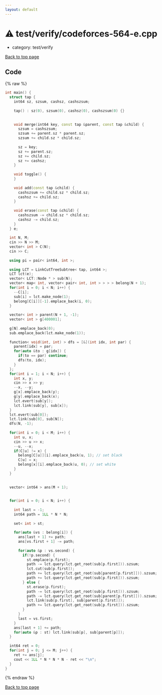 ```yaml
---
layout: default
---
```


<!-- mathjax config similar to math.stackexchange -->
<script type="text/javascript" async
  src="https://cdnjs.cloudflare.com/ajax/libs/mathjax/2.7.5/MathJax.js?config=TeX-MML-AM_CHTML">
</script>
<script type="text/x-mathjax-config">
  MathJax.Hub.Config({
    TeX: { equationNumbers: { autoNumber: "AMS" }},
    tex2jax: {
      inlineMath: [ ['$','$'] ],
      processEscapes: true
    },
    "HTML-CSS": { matchFontHeight: false },
    displayAlign: "left",
    displayIndent: "2em"
  });
</script>

<script type="text/javascript" src="https://cdnjs.cloudflare.com/ajax/libs/jquery/3.4.1/jquery.min.js"></script>
<script src="https://cdn.jsdelivr.net/npm/jquery-balloon-js@1.1.2/jquery.balloon.min.js" integrity="sha256-ZEYs9VrgAeNuPvs15E39OsyOJaIkXEEt10fzxJ20+2I=" crossorigin="anonymous"></script>
<script type="text/javascript" src="../../../assets/js/copy-button.js"></script>
<link rel="stylesheet" href="../../../assets/css/copy-button.css" />


# :warning: test/verify/codeforces-564-e.cpp
* category: test/verify


[Back to top page](../../../index.html)



## Code
{% raw %}
```cpp
int main() {
  struct tap {
    int64 sz, szsum, cashsz, cashszsum;
 
    tap() : sz(0), szsum(0), cashsz(0), cashszsum(0) {}
 
 
    void merge(int64 key, const tap &parent, const tap &child) {
      szsum = cashszsum;
      szsum += parent.sz * parent.sz;
      szsum += child.sz * child.sz;
 
      sz = key;
      sz += parent.sz;
      sz += child.sz;
      sz += cashsz;
    }
 
    void toggle() {
    }
 
    void add(const tap &child) {
      cashszsum += child.sz * child.sz;
      cashsz += child.sz;
    }
 
    void erase(const tap &child) {
      cashszsum -= child.sz * child.sz;
      cashsz -= child.sz;
    }
  } e;
 
  int N, M;
  cin >> N >> M;
  vector< int > C(N);
  cin >> C;
 
  using pi = pair< int64, int >;
 
  using LCT = LinkCutTreeSubtree< tap, int64 >;
  LCT lct(e);
  vector< LCT::Node * > sub(N);
  vector< map< int, vector< pair< int, int > > > > belong(N + 1);
  for(int i = 0; i < N; i++) {
    --C[i];
    sub[i] = lct.make_node(1);
    belong[C[i]][-1].emplace_back(i, 0);
  }
 
  vector< int > parent(N + 1, -1);
  vector< int > g[400001];
 
  g[N].emplace_back(0);
  sub.emplace_back(lct.make_node(1));
 
  function< void(int, int) > dfs = [&](int idx, int par) {
    parent[idx] = par;
    for(auto &to : g[idx]) {
      if(to == par) continue;
      dfs(to, idx);
    }
  };
  for(int i = 1; i < N; i++) {
    int x, y;
    cin >> x >> y;
    --x, --y;
    g[x].emplace_back(y);
    g[y].emplace_back(x);
    lct.evert(sub[y]);
    lct.link(sub[y], sub[x]);
  }
  lct.evert(sub[0]);
  lct.link(sub[0], sub[N]);
  dfs(N, -1);
 
  for(int i = 0; i < M; i++) {
    int u, x;
    cin >> u >> x;
    --u, --x;
    if(C[u] != x) {
      belong[C[u]][i].emplace_back(u, 1); // set black
      C[u] = x;
      belong[x][i].emplace_back(u, 0); // set white
    }
  }
 
 
  vector< int64 > ans(M + 1);
 
 
  for(int i = 0; i < N; i++) {
 
    int last = -1;
    int64 path = 1LL * N * N;
 
    set< int > st;
 
    for(auto &vs : belong[i]) {
      ans[last + 1] += path;
      ans[vs.first + 1] -= path;
 
      for(auto &p : vs.second) {
        if(!p.second) {
          st.emplace(p.first);
          path -= lct.query(lct.get_root(sub[p.first])).szsum;
          lct.cut(sub[p.first]);
          path += lct.query(lct.get_root(sub[parent[p.first]])).szsum;
          path += lct.query(lct.get_root(sub[p.first])).szsum;
        } else {
          st.erase(p.first);
          path -= lct.query(lct.get_root(sub[p.first])).szsum;
          path -= lct.query(lct.get_root(sub[parent[p.first]])).szsum;
          lct.link(sub[p.first], sub[parent[p.first]]);
          path += lct.query(lct.get_root(sub[p.first])).szsum;
        }
      }
      last = vs.first;
    }
    ans[last + 1] += path;
    for(auto &p : st) lct.link(sub[p], sub[parent[p]]);
  }
 
  int64 ret = 0;
  for(int j = 0; j <= M; j++) {
    ret += ans[j];
    cout << 1LL * N * N * N - ret << "\n";
  }
}

```
{% endraw %}

[Back to top page](../../../index.html)

